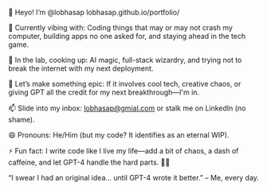 👋 Heyo! I’m @lobhasap    lobhasap.github.io/portfolio/

👀 Currently vibing with: Coding things that may or may not crash my computer, building apps no one asked for, and staying ahead in the tech game.

🌱 In the lab, cooking up: AI magic, full-stack wizardry, and trying not to break the internet with my next deployment.

💞️ Let’s make something epic: If it involves cool tech, creative chaos, or giving GPT all the credit for my next breakthrough—I'm in.

📫 Slide into my inbox: lobhasap@gmial.com or stalk me on LinkedIn (no shame).

😄 Pronouns: He/Him (but my code? It identifies as an eternal WIP).

⚡ Fun fact: I write code like I live my life—add a bit of chaos, a dash of caffeine, and let GPT-4 handle the hard parts. 🤖💡

“I swear I had an original idea... until GPT-4 wrote it better.” – Me, every day.
